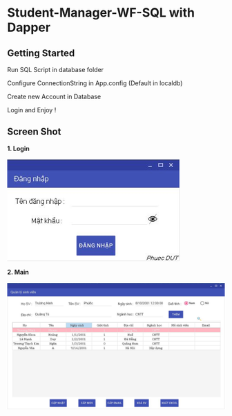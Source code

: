 # Student-Manager-WF-SQL with Dapper

## Getting Started 

Run SQL Script in database folder

Configure ConnectionString in App.config (Default in localdb)

Create new Account in Database

Login and Enjoy !

## Screen Shot

**1. Login**
<br/><br/>
![Login](https://raw.githubusercontent.com/phuocleoceo/Student-Manager/master/Capture1.JPG?raw=true)

**2. Main**
<br/><br/>
![Main](https://raw.githubusercontent.com/phuocleoceo/Student-Manager/master/Capture2.JPG?raw=true)












